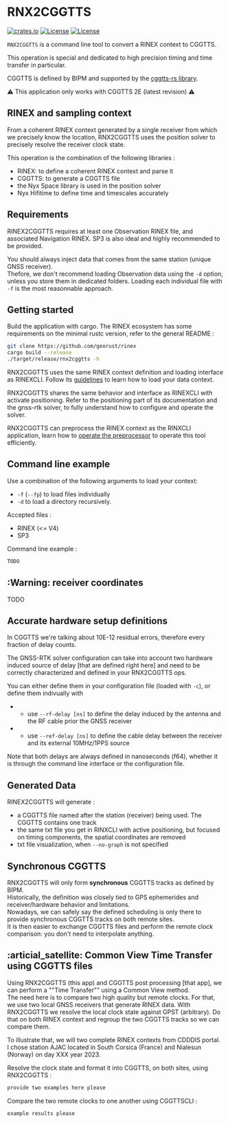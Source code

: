 RNX2CGGTTS
==========

[![crates.io](https://img.shields.io/crates/v/rnx2cggtts.svg)](https://crates.io/crates/rnx2cggtts)
[![License](https://img.shields.io/badge/license-Apache%202.0-blue?style=flat-square)](https://github.com/gwbres/rinex/blob/main/LICENSE-APACHE)
[![License](https://img.shields.io/badge/license-MIT-blue?style=flat-square)](https://github.com/gwbres/rinex/blob/main/LICENSE-MIT) 

`RNX2CGGTTS` is a command line tool to convert a RINEX context to CGGTTS.

This operation is special and dedicated to high precision timing and time transfer in particular.

CGGTTS is defined by BIPM and supported by the [cggtts-rs library](https://github.com/gwbres/cggtts).

:warning: This application only works with CGGTTS 2E (latest revision) :warning:

## RINEX and sampling context

From a coherent RINEX context generated by a single receiver from which we precisely know the location, 
RNX2CGGTTS uses the position solver to precisely resolve the receiver clock state.

This operation is the combination of the following libraries :

- RINEX: to define a coherent RINEX context and parse it
- CGGTTS: to generate a CGGTTS file
- the Nyx Space library is used in the position solver
- Nyx Hifitime to define time and timescales accurately

## Requirements

RINEX2CGGTTS requires at least one Observation RINEX file, and associated Navigation RINEX.
SP3 is also ideal and highly recommended to be provided.

You should always inject data that comes from the same station (unique GNSS receiver).  
Thefore, we don't recommend loading Observation data using the `-d` option, 
unless you store them in dedicated folders. 
Loading each individual file with `-f` is the most reasonnable approach.

## Getting started

Build the application with cargo. The RINEX ecosystem has some requirements on the minimal rustc version, refer to the general README :

```bash
git clone https://github.com/georust/rinex
cargo build --release
./target/release/rnx2cggtts -h
```

RNX2CGGTTS uses the same RINEX context definition and loading
interface as RINEXCLI. Follow its [guidelines](https://github.com/georust/rinex/tree/main/rinex-cli) to learn how to load your data context.

RNX2CGGTTS shares the same behavior and interface as RINEXCLI with activate positioning. Refer to the positioning part of its documentation and the gnss-rtk solver, to fully understand how to configure and operate the solver.

RNX2CGGTTS can preprocess the RINEX context as the RINXCLI application, learn how to 
[operate the preprocessor](https://github.com/georust/rinex/blob/main/rinex-cli/doc/preprocessing.md)
to operate this tool efficiently.

## Command line example

Use a combination of the following arguments to load your context:

- `-f` (`--fp`) to load files individually
- `-d` to load a directory recursively. 

Accepted files : 

- RINEX (<= V4)
- SP3

Command line example : 

```bash
TODO
```

## :Warning: receiver coordinates

TODO

## Accurate hardware setup definitions

In CGGTTS we're talking about 10E-12 residual errors, therefore every fraction of delay counts.  

The GNSS-RTK solver configuration can take into account two hardware induced source of delay 
[that are defined right here] and need to be correctly characterized and defined in your RNX2CGGTTS ops.

You can either define them in your configuration file (loaded with `-c`), or define them indivually with

* - use `--rf-delay [ns]` to define the delay induced by the antenna and the RF cable prior the GNSS receiver
* - use `--ref-delay [ns]` to define the cable delay between the receiver and its external 10MHz/1PPS source 

Note that both delays are always defined in nanoseconds (f64), whether it is through the command line interface
or the configuration file.

## Generated Data

RINEX2CGGTTS will generate :

- a CGGTTS file named after the station (receiver) being used.
The CGGTTS contains one track 
- the same txt file you get in RINXCLI with active positioning, but focused on timing components, the spatial coordinates are removed
- txt file visualization, when `--no-graph` is not specified 

## Synchronous CGGTTS

RNX2CGGTTS will only form __synchronous__ CGGTTS tracks as defined by BIPM.  
Historically, the definition was closely tied to GPS ephemerides and receiver/hardware behavior and limitations.  
Nowadays, we can safely say the defined scheduling is only there to provide synchronous CGGTTS tracks on both remote sites.  
It is then easier to exchange CGGTTS files and perform the remote clock comparison: you don't need to interpolate anything.

## :articial_satellite: Common View Time Transfer using CGGTTS files

Using RNX2CGGTTS (this app) and CGGTTS post processing [that app], we can perform a ""Time Transfer"" using a Common View method.  
The need here is to compare two high quality but remote clocks. 
For that, we use two local GNSS receivers that generate RINEX data. 
With RNX2CGGTTS we resolve the local clock state against GPST (arbitrary). 
Do that on both RINEX context and regroup the two CGGTTS tracks so we can compare them.

To illustrate that, we will two complete RINEX contexts from CDDDIS portal. 
I chose station AJAC located in South Corsica (France) and Nialesun (Norway) on day XXX year 2023.  

Resolve the clock state and format it into CGGTTS, on both sites, using RNX2CGGTTS :

```bash
provide two examples here please
```

Compare the two remote clocks to one another using CGGTTSCLI :

```bash
example results please
```
